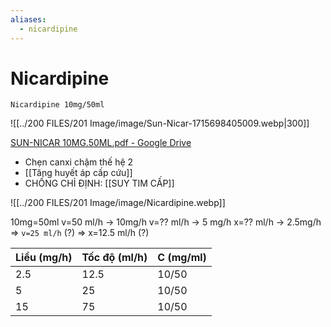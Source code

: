 ```yaml
---
aliases:
  - nicardipine
---
```

# Nicardipine
`Nicardipine 10mg/50ml`

![[../200 FILES/201 Image/image/Sun-Nicar-1715698405009.webp|300]]

[SUN-NICAR 10MG.50ML.pdf - Google Drive](https://drive.google.com/file/d/16AeoPTr8_lk12P2jCmRsLJV8CI7syt6X/view)

- Chẹn canxi chậm thế hệ 2
- [[Tăng huyết áp cấp cứu]]
- CHỐNG CHỈ ĐỊNH: [[SUY TIM CẤP]]

![[../200 FILES/201 Image/image/Nicardipine.webp]]

10mg=50ml
v=50 ml/h -> 10mg/h
v=?? ml/h -> 5 mg/h
x=?? ml/h -> 2.5mg/h
=> `v=25 ml/h` (?)
=> x=12.5 ml/h (?)


| Liều (mg/h) | Tốc độ (ml/h) | C (mg/ml) |
| ----------- | ------------- | --------- |
| 2.5         | 12.5          | 10/50     |
| 5           | 25            | 10/50     |
| 15          | 75            | 10/50     |
